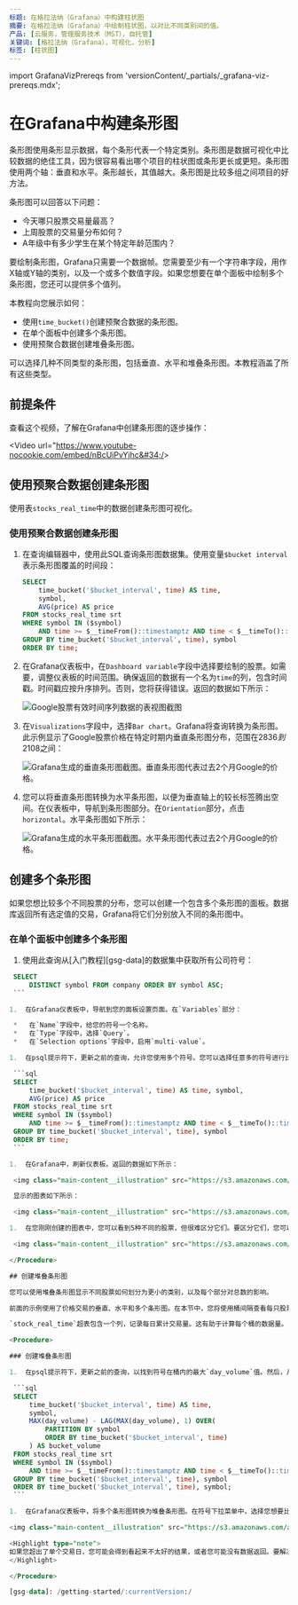 ```yaml
---
标题: 在格拉法纳（Grafana）中构建柱状图
摘要: 在格拉法纳（Grafana）中绘制柱状图，以对比不同类别间的值。
产品: [云服务，管理服务技术（MST），自托管]
关键词: [格拉法纳（Grafana），可视化，分析]
标签: [柱状图]
---
```


import GrafanaVizPrereqs from 'versionContent/_partials/_grafana-viz-prereqs.mdx';

# 在Grafana中构建条形图

条形图使用条形显示数据，每个条形代表一个特定类别。条形图是数据可视化中比较数据的绝佳工具，因为很容易看出哪个项目的柱状图或条形更长或更短。条形图使用两个轴：垂直和水平。条形越长，其值越大。条形图是比较多组之间项目的好方法。

条形图可以回答以下问题：

*   今天哪只股票交易量最高？
*   上周股票的交易量分布如何？
*   A年级中有多少学生在某个特定年龄范围内？

要绘制条形图，Grafana只需要一个数据帧。您需要至少有一个字符串字段，用作X轴或Y轴的类别，以及一个或多个数值字段。如果您想要在单个面板中绘制多个条形图，您还可以提供多个值列。

本教程向您展示如何：

*   使用`time_bucket()`创建预聚合数据的条形图。
*   在单个面板中创建多个条形图。
*   使用预聚合数据创建堆叠条形图。

可以选择几种不同类型的条形图，包括垂直、水平和堆叠条形图。本教程涵盖了所有这些类型。

## 前提条件

<GrafanaVizPrereqs />

查看这个视频，了解在Grafana中创建条形图的逐步操作：

<Video url="https://www.youtube-nocookie.com/embed/nBcUiPvYjhc&#34;/&gt; 

## 使用预聚合数据创建条形图

使用表`stocks_real_time`中的数据创建条形图可视化。

<Procedure>

### 使用预聚合数据创建条形图

1.  在查询编辑器中，使用此SQL查询条形图数据集。使用变量`$bucket interval`表示条形图覆盖的时间段：

    ```sql
    SELECT
        time_bucket('$bucket_interval', time) AS time,
        symbol,
        AVG(price) AS price
    FROM stocks_real_time srt
    WHERE symbol IN ($symbol)
        AND time >= $__timeFrom()::timestamptz AND time < $__timeTo()::timestamptz
    GROUP BY time_bucket('$bucket_interval', time), symbol
    ORDER BY time;
    ```

1.  在Grafana仪表板中，在`Dashboard variable`字段中选择要绘制的股票。如需要，调整仪表板的时间范围。确保返回的数据有一个名为`time`的列，包含时间戳。时间戳应按升序排列。否则，您将获得错误。返回的数据如下所示：

    <img class="main-content__illustration" src="https://s3.amazonaws.com/assets.timescale.com/docs/images/tutorials/visualizations/barchart/Tabledataforgoogle.png" alt="Google股票有效时间序列数据的表视图截图"/>

1.  在`Visualizations`字段中，选择`Bar chart`。Grafana将查询转换为条形图。此示例显示了Google股票价格在特定时期内垂直条形图分布，范围在$2836到$2108之间：

    <img class="main-content__illustration" src="https://s3.amazonaws.com/assets.timescale.com/docs/images/tutorials/visualizations/barchart/googlebarchart.png" alt="Grafana生成的垂直条形图截图。垂直条形图代表过去2个月Google的价格。"/>

1.  您可以将垂直条形图转换为水平条形图，以便为垂直轴上的较长标签腾出空间。在仪表板中，导航到条形图部分。在`Orientation`部分，点击`horizontal`。水平条形图如下所示：

    <img class="main-content__illustration" src="https://s3.amazonaws.com/assets.timescale.com/docs/images/tutorials/visualizations/barchart/horizontalbarchartview.png" alt="Grafana生成的水平条形图截图。水平条形图代表过去2个月Google的价格。"/>

</Procedure>

## 创建多个条形图

如果您想比较多个不同股票的分布，您可以创建一个包含多个条形图的面板。数据库返回所有选定值的交易，Grafana将它们分别放入不同的条形图中。

<Procedure>

### 在单个面板中创建多个条形图

1.  使用此查询从[入门教程][gsg-data]的数据集中获取所有公司符号：

   ```sql
    SELECT
        DISTINCT symbol FROM company ORDER BY symbol ASC;
    ```

1.  在Grafana仪表板中，导航到您的面板设置页面。在`Variables`部分：

    *   在`Name`字段中，给您的符号一个名称。
    *   在`Type`字段中，选择`Query`。
    *   在`Selection options`字段中，启用`multi-value`。

1.  在psql提示符下，更新之前的查询，允许您使用多个符号。您可以选择任意多的符号进行比较：

    ```sql
    SELECT
        time_bucket('$bucket_interval', time) AS time, symbol,
        AVG(price) AS price
    FROM stocks_real_time srt
    WHERE symbol IN ($symbol)
        AND time >= $__timeFrom()::timestamptz AND time < $__timeTo()::timestamptz
    GROUP BY time_bucket('$bucket_interval', time), symbol
    ORDER BY time;
    ```

1.  在Grafana中，刷新仪表板。返回的数据如下所示：

    <img class="main-content__illustration" src="https://s3.amazonaws.com/assets.timescale.com/docs/images/tutorials/visualizations/barchart/tableviewfivestockdata.png" alt="四个不同股票的有效时间序列数据的表视图截图"/>

    显示的图表如下所示：

    <img class="main-content__illustration" src="https://s3.amazonaws.com/assets.timescale.com/docs/images/tutorials/visualizations/barchart/multiplebarchart.png" alt="Grafana生成的多个条形图截图。多个条形图代表过去1个月四种不同股票的价格。"/>

1.  在您刚刚创建的图表中，您可以看到5种不同的股票，但很难区分它们。要区分它们，您可以通过点击每个线左侧的图例，并为每个条形选择颜色来调整每种股票的颜色：

    <img class="main-content__illustration" src="https://s3.amazonaws.com/assets.timescale.com/docs/images/tutorials/visualizations/barchart/multicoloredbarchart.png" alt="Grafana图表截图，显示5个条形图的股票值分别为绿色、蓝色、红色、紫色和橙色。"/>

</Procedure>

## 创建堆叠条形图

您可以使用堆叠条形图显示不同股票如何划分为更小的类别，以及每个部分对总数的影响。

前面的示例使用了价格交易的垂直、水平和多个条形图。在本节中，您将使用桶间隔查看每只股票的交易量。

`stock_real_time`超表包含一个列，记录每日累计交易量。这有助于计算每个桶的数据量。

<Procedure>

### 创建堆叠条形图

1.  在psql提示符下，更新之前的查询，以找到符号在桶内的最大`day_volume`值。然后，从上一个桶的最大值中减去每个最大值。差值给出了该桶的交易量：

    ```sql
    SELECT
        time_bucket('$bucket_interval', time) AS time,
        symbol,
        MAX(day_volume) - LAG(MAX(day_volume), 1) OVER(
            PARTITION BY symbol
            ORDER BY time_bucket('$bucket_interval', time)
        ) AS bucket_volume
    FROM stocks_real_time srt
    WHERE symbol IN ($symbol)
        AND time >= $__timeFrom()::timestamptz AND time < $__timeTo()::timestamptz
    GROUP BY time_bucket('$bucket_interval', time), symbol
    ORDER BY time_bucket('$bucket_interval', time), symbol;
    ```

1.  在Grafana仪表板中，将多个条形图转换为堆叠条形图。在符号下拉菜单中，选择您想要比较的所有股票。在面板右侧，点击条形图下拉菜单。在`stacking`字段中，选择`normal`，然后刷新面板。堆叠条形图视图显示了1天的桶，桶间隔为1小时。交易量计算主要在交易日内有效：

  <img class="main-content__illustration" src="https://s3.amazonaws.com/assets.timescale.com/docs/images/tutorials/visualizations/barchart/stackedbarcharts.png" alt="Grafana仪表板截图，显示堆叠条形图。"/>

<Highlight type="note">
如果您超出了单个交易日，您可能会得到看起来不太好的结果，或者您可能没有数据返回。要解决这个问题，请将计算重点放在单个交易日上。
</Highlight>

</Procedure>

[gsg-data]: /getting-started/:currentVersion:/
